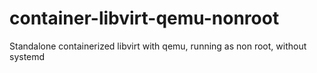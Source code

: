 # container-libvirt-qemu-nonroot
Standalone containerized libvirt with qemu, running as non root, without systemd
